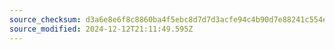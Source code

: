 ```yaml
---
source_checksum: d3a6e8e6f8c8860ba4f5ebc8d7d7d3acfe94c4b90d7e88241c554e3b42994904
source_modified: 2024-12-12T21:11:49.595Z
---
```


